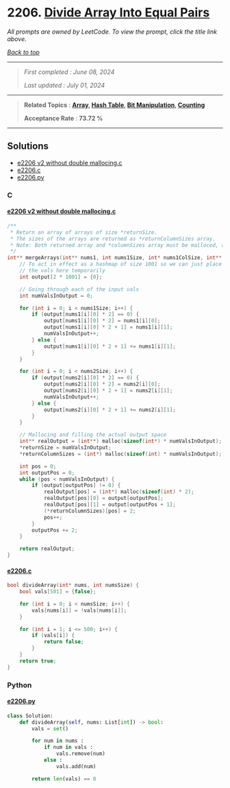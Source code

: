 # 2206. [Divide Array Into Equal Pairs](<https://leetcode.com/problems/divide-array-into-equal-pairs>)

*All prompts are owned by LeetCode. To view the prompt, click the title link above.*

*[Back to top](<../README.md>)*

------

> *First completed : June 08, 2024*
>
> *Last updated : July 01, 2024*

------

> **Related Topics** : **[Array](<by_topic/Array.md>), [Hash Table](<by_topic/Hash Table.md>), [Bit Manipulation](<by_topic/Bit Manipulation.md>), [Counting](<by_topic/Counting.md>)**
>
> **Acceptance Rate** : **73.72 %**

------

## Solutions

- [e2206 v2 without double mallocing.c](<../my-submissions/e2206 v2 without double mallocing.c>)
- [e2206.c](<../my-submissions/e2206.c>)
- [e2206.py](<../my-submissions/e2206.py>)
### C
#### [e2206 v2 without double mallocing.c](<../my-submissions/e2206 v2 without double mallocing.c>)
```C
/**
 * Return an array of arrays of size *returnSize.
 * The sizes of the arrays are returned as *returnColumnSizes array.
 * Note: Both returned array and *columnSizes array must be malloced, assume caller calls free().
 */
int** mergeArrays(int** nums1, int nums1Size, int* nums1ColSize, int** nums2, int nums2Size, int* nums2ColSize, int* returnSize, int** returnColumnSizes){
    // To act in effect as a hashmap of size 1001 so we can just place 
    // the vals here temporarily
    int output[2 * 1001] = {0};

    // Going through each of the input vals
    int numValsInOutput = 0;

    for (int i = 0; i < nums1Size; i++) {
        if (output[nums1[i][0] * 2] == 0) {
            output[nums1[i][0] * 2] = nums1[i][0];
            output[nums1[i][0] * 2 + 1] = nums1[i][1];
            numValsInOutput++;
        } else {
            output[nums1[i][0] * 2 + 1] += nums1[i][1];
        }
    }

    for (int i = 0; i < nums2Size; i++) {
        if (output[nums2[i][0] * 2] == 0) {
            output[nums2[i][0] * 2] = nums2[i][0];
            output[nums2[i][0] * 2 + 1] = nums2[i][1];
            numValsInOutput++;
        } else {
            output[nums2[i][0] * 2 + 1] += nums2[i][1];
        }
    }

    // Mallocing and filling the actual output space
    int** realOutput = (int**) malloc(sizeof(int*) * numValsInOutput);
    *returnSize = numValsInOutput;
    *returnColumnSizes = (int*) malloc(sizeof(int) * numValsInOutput);

    int pos = 0;
    int outputPos = 0;
    while (pos < numValsInOutput) {
        if (output[outputPos] != 0) {
            realOutput[pos] = (int*) malloc(sizeof(int) * 2);
            realOutput[pos][0] = output[outputPos];
            realOutput[pos][1] = output[outputPos + 1];
            (*returnColumnSizes)[pos] = 2;
            pos++;
        }
        outputPos += 2;
    }

    return realOutput;
}
```

#### [e2206.c](<../my-submissions/e2206.c>)
```C
bool divideArray(int* nums, int numsSize) {
    bool vals[501] = {false};

    for (int i = 0; i < numsSize; i++) {
        vals[nums[i]] = !vals[nums[i]];
    }

    for (int i = 1; i <= 500; i++) {
        if (vals[i]) {
            return false;
        }
    }
    return true;
}
```

### Python
#### [e2206.py](<../my-submissions/e2206.py>)
```Python
class Solution:
    def divideArray(self, nums: List[int]) -> bool:
        vals = set()

        for num in nums :
            if num in vals :
                vals.remove(num)
            else :
                vals.add(num)

        return len(vals) == 0
```

